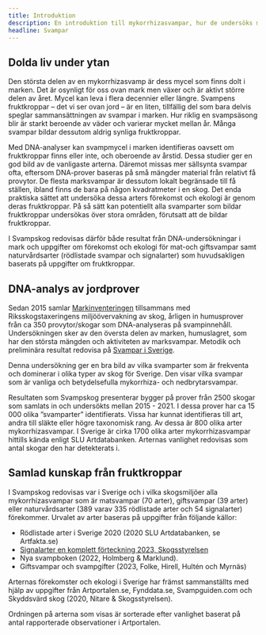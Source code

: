 ```yaml
---
title: Introduktion
description: En introduktion till mykorrhizasvampar, hur de undersöks med DNA och fruktkroppar, och hur data samlats in till Svampskog.  
headline: Svampar
---
```

## Dolda liv under ytan

Den största delen av en mykorrhizasvamp är dess mycel som finns dolt i marken. Det är osynligt för oss ovan mark men växer och är aktivt större delen av året. Mycel kan leva i flera decennier eller längre. Svampens fruktkroppar – det vi ser ovan jord – är en liten, tillfällig del som bara delvis speglar sammansättningen av svampar i marken. Hur riklig en svampsäsong blir är starkt beroende av väder och varierar mycket mellan år. Många svampar bildar dessutom aldrig synliga fruktkroppar.

Med DNA-analyser kan svampmycel i marken identifieras oavsett om fruktkroppar finns eller inte, och oberoende av årstid. Dessa studier ger en god bild av de vanligaste arterna. Däremot missas mer sällsynta svampar ofta, eftersom DNA-prover baseras på små mängder material från relativt få provytor. De flesta marksvampar är dessutom lokalt begränsade till få ställen, ibland finns de bara på någon kvadratmeter i en skog. Det enda praktiska sättet att undersöka dessa arters förekomst och ekologi är genom deras fruktkroppar. På så sätt kan potentiellt alla svamparter som bildar fruktkroppar undersökas över stora områden, förutsatt att de bildar fruktkroppar.

I Svampskog redovisas därför både resultat från DNA-undersökningar i mark och uppgifter om förekomst och ekologi för mat-och giftsvampar samt naturvårdsarter (rödlistade svampar och signalarter) som huvudsakligen baserats på uppgifter om fruktkroppar.

## DNA-analys av jordprover

Sedan 2015 samlar [Markinventeringen](https://www.slu.se/markinventeringen) tillsammans med Riksskogstaxeringens miljöövervakning av skog, årligen in humusprover från ca 350 provytor/skogar som DNA-analyseras på svampinnehåll. Undersökningen sker av den översta delen av marken, humuslagret, som har den största mängden och aktiviteten av marksvampar. Metodik och preliminära resultat redovisa på [Svampar i Sverige](https://svamparisverige.se/).

Denna undersökning ger en bra bild av vilka svamparter som är frekventa och dominerar i olika typer av skog för Sverige. Den visar vilka svampar som är vanliga och betydelsefulla mykorrhiza- och nedbrytarsvampar. 

Resultaten som Svampskog presenterar bygger på prover från 2500 skogar som samlats in och undersökts mellan 2015 - 2021. I dessa prover har ca 15 000 olika ”svamparter” identifierats. Vissa har kunnat identifieras till art, andra till släkte eller högre taxonomisk rang. Av dessa är 800 olika arter mykorrhizasvampar. I Sverige är cirka 1700 olika arter mykorrhizasvampar hittills kända enligt SLU Artdatabanken. Arternas vanlighet redovisas som antal skogar den har detekterats i. 

## Samlad kunskap från fruktkroppar

I Svampskog redovisas var i Sverige och i vilka skogsmiljöer alla mykorrhizasvampar som är matsvampar (70 arter), giftsvampar (39 arter) eller naturvårdsarter (389 varav 335 rödlistade arter och 54 signalarter) förekommer. 
Urvalet av arter baseras på uppgifter från följande källor:

- Rödlistade arter i Sverige 2020 (2020 SLU Artdatabanken, se Artfakta.se)
- [Signalarter  en komplett förteckning 2023, Skogsstyrelsen](https://www.skogsstyrelsen.se/globalassets/miljo-och-klimat/nyckelbitoper/skogsstyrelsens-signalarter---version2023-1.pdf)
- Nya svampboken (2022, Holmberg & Marklund).
- Giftsvampar och svampgifter (2023, Folke, Hirell, Hultén och Myrnäs)


Arternas förekomster och ekologi i Sverige har främst sammanställts med hjälp av uppgifter från Artportalen.se, Fynddata.se, Svampguiden.com och Skyddsvärd skog (2020, Nitare & Skogsstyrelsen).

Ordningen på arterna som visas är sorterade efter vanlighet baserat på antal rapporterade observationer i Artportalen. 


